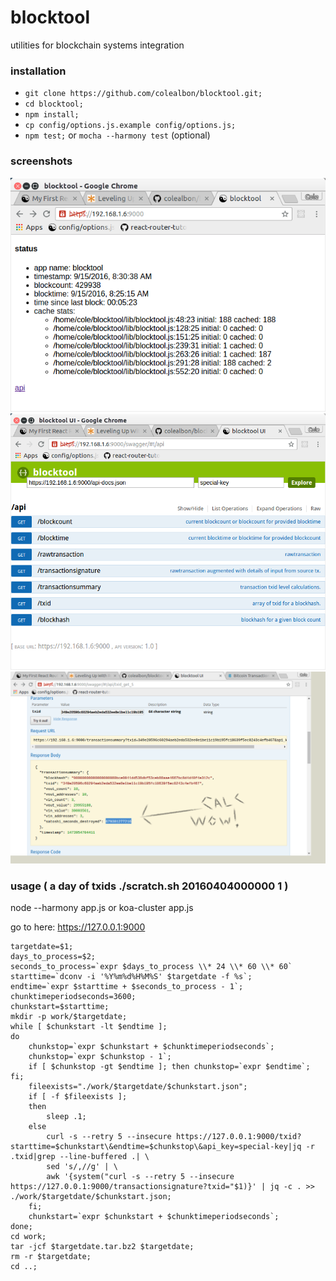 # blocktool
utilities for blockchain systems integration

### installation
* ```git clone https://github.com/colealbon/blocktool.git;```  
* ```cd blocktool;```  
* ```npm install;```  
* ```cp config/options.js.example config/options.js;```  
* ```npm test;``` or ```mocha --harmony test``` (optional)

### screenshots

[![live satus](https://github.com/colealbon/blocktool/blob/master/public/screenshots/index.png?raw=true)](#monitor)
[![swagger](https://github.com/colealbon/blocktool/blob/master/public/screenshots/swagger.png?raw=true)](#swaggerapi)
[![days destroyed](https://github.com/colealbon/blocktool/blob/master/public/screenshots/transaction_summary.png?raw=true)](#transaction)


### usage ( a day of txids  ./scratch.sh 20160404000000 1 )
node --harmony app.js
or 
koa-cluster app.js

go to here: 
https://127.0.0.1:9000

```
targetdate=$1;
days_to_process=$2;
seconds_to_process=`expr $days_to_process \\* 24 \\* 60 \\* 60`
starttime=`dconv -i '%Y%m%d%H%M%S' $targetdate -f %s`;
endtime=`expr $starttime + $seconds_to_process - 1`;
chunktimeperiodseconds=3600;
chunkstart=$starttime;
mkdir -p work/$targetdate;
while [ $chunkstart -lt $endtime ];
do
    chunkstop=`expr $chunkstart + $chunktimeperiodseconds`;
    chunkstop=`expr $chunkstop - 1`;
    if [ $chunkstop -gt $endtime ]; then chunkstop=`expr $endtime`; fi;
    fileexists="./work/$targetdate/$chunkstart.json";
    if [ -f $fileexists ];
    then
        sleep .1;
    else
        curl -s --retry 5 --insecure https://127.0.0.1:9000/txid?starttime=$chunkstart\&endtime=$chunkstop\&api_key=special-key|jq -r .txid|grep --line-buffered .| \
        sed 's/,//g' | \
        awk '{system("curl -s --retry 5 --insecure https://127.0.0.1:9000/transactionsignature?txid="$1)}' | jq -c . >> ./work/$targetdate/$chunkstart.json;
    fi;
    chunkstart=`expr $chunkstart + $chunktimeperiodseconds`;
done;
cd work;
tar -jcf $targetdate.tar.bz2 $targetdate;
rm -r $targetdate;
cd ..;
```
